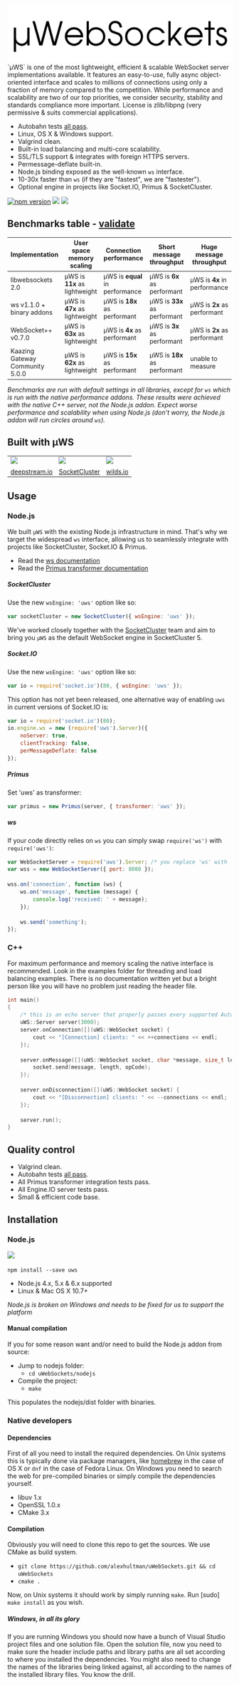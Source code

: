 <div align="center"><img src="logo.png"/></div>
`µWS` is one of the most lightweight, efficient & scalable WebSocket server implementations available. It features an easy-to-use, fully async object-oriented interface and scales to millions of connections using only a fraction of memory compared to the competition. While performance and scalability are two of our top priorities, we consider security, stability and standards compliance more important. License is zlib/libpng (very permissive & suits commercial applications).

* Autobahn tests [all pass](http://htmlpreview.github.io/?https://github.com/alexhultman/uWebSockets/blob/master/autobahn/index.html).
* Linux, OS X & Windows support.
* Valgrind clean.
* Built-in load balancing and multi-core scalability.
* SSL/TLS support & integrates with foreign HTTPS servers.
* Permessage-deflate built-in.
* Node.js binding exposed as the well-known `ws` interface.
* 10-30x faster than `ws` (if they are "fastest", we are "fastester").
* Optional engine in projects like Socket.IO, Primus & SocketCluster.

[![npm version](https://badge.fury.io/js/uws.svg)](https://badge.fury.io/js/uws) [![](https://api.travis-ci.org/alexhultman/uWebSockets.svg?branch=master)](https://travis-ci.org/alexhultman/uWebSockets) [![](https://badges.gitter.im/Join%20Chat.svg)](https://gitter.im/alexhultman/uWebSockets)

## Benchmarks table - [validate](https://github.com/alexhultman/uWebSockets/tree/master/benchmarks#websocket-echo-server-benchmarks)
Implementation | User space memory scaling | Connection performance | Short message throughput | Huge message throughput
--- | --- | --- | --- | ---
libwebsockets 2.0 | µWS is **11x** as lightweight | µWS is **equal** in performance | µWS is **6x** as performant | µWS is **4x** in performance
ws v1.1.0 + binary addons | µWS is **47x** as lightweight | µWS is **18x** as performant | µWS is **33x** as performant | µWS is **2x** as performant
WebSocket++ v0.7.0 | µWS is **63x** as lightweight | µWS is **4x** as performant | µWS is **3x** as performant | µWS is **2x** as performant
Kaazing Gateway Community 5.0.0 | µWS is **62x** as lightweight | µWS is **15x** as performant | µWS is **18x** as performant | unable to measure

*Benchmarks are run with default settings in all libraries, except for `ws` which is run with the native performance addons. These results were achieved with the native C++ server, not the Node.js addon. Expect worse performance and scalability when using Node.js (don't worry, the Node.js addon will run circles around `ws`).*

## Built with µWS
<table>
<tr>
<td><img src="https://avatars3.githubusercontent.com/u/9024218?v=3&s=200" height="128" /></td>
<td><img src="https://camo.githubusercontent.com/1e6a52dbf401b60f5979aec6416967a42aab8e53/68747470733a2f2f7261772e6769746875622e636f6d2f536f636b6574436c75737465722f736f636b6574636c75737465722f6d61737465722f6173736574732f6c6f676f2e706e67" height="128" /></td>
<td><img src="https://scontent-ams3-1.xx.fbcdn.net/v/t1.0-1/c43.0.160.160/p160x160/13237648_988335957953290_8996720199169630743_n.png?oh=3a190760956a38db5216efdee1b42646&oe=58363BF4" height="128" /></td>
</tr>
<tr>
<td align="center"><a href="https://deepstream.io/">deepstream.io</a></td>
<td align="center"><a href="http://socketcluster.io/#!/">SocketCluster</a></td>
<td align="center"><a href="http://wilds.io/">wilds.io</a></td>
</tr>
</table>

## Usage

### Node.js
We built `µWS` with the existing Node.js infrastructure in mind. That's why we target the widespread `ws` interface, allowing us to seamlessly integrate with projects like SocketCluster, Socket.IO & Primus.

* Read the [ws documentation](https://github.com/websockets/ws/blob/master/doc/ws.md)
* Read the [Primus transformer documentation](https://github.com/primus/primus#uws)

##### SocketCluster
Use the new `wsEngine: 'uws'` option like so:
```javascript
var socketCluster = new SocketCluster({ wsEngine: 'uws' });
```
We've worked closely together with the [SocketCluster](http://socketcluster.io) team and aim to bring you `µWS` as the default WebSocket engine in SocketCluster 5.

##### Socket.IO
Use the new `wsEngine: 'uws'` option like so:
```javascript
var io = require('socket.io')(80, { wsEngine: 'uws' });
```
This option has not yet been released, one alternative way of enabling `uws` in current versions of Socket.IO is:
```javascript
var io = require('socket.io')(80);
io.engine.ws = new (require('uws').Server)({
    noServer: true,
    clientTracking: false,
    perMessageDeflate: false
});
```
##### Primus
Set 'uws' as transformer:
```javascript
var primus = new Primus(server, { transformer: 'uws' });
```
##### ws
If your code directly relies on `ws` you can simply swap `require('ws')` with `require('uws')`:
```javascript
var WebSocketServer = require('uws').Server; /* you replace 'ws' with 'uws' */
var wss = new WebSocketServer({ port: 8080 });

wss.on('connection', function (ws) {
    ws.on('message', function (message) {
        console.log('received: ' + message);
    });

    ws.send('something');
});
```
### C++
For maximum performance and memory scaling the native interface is recommended. Look in the examples folder for threading and load balancing examples. There is no documentation written yet but a bright person like you will have no problem just reading the header file.
```c++
int main()
{
    /* this is an echo server that properly passes every supported Autobahn test */
    uWS::Server server(3000);
    server.onConnection([](uWS::WebSocket socket) {
        cout << "[Connection] clients: " << ++connections << endl;
    });

    server.onMessage([](uWS::WebSocket socket, char *message, size_t length, uWS::OpCode opCode) {
        socket.send(message, length, opCode);
    });

    server.onDisconnection([](uWS::WebSocket socket) {
        cout << "[Disconnection] clients: " << --connections << endl;
    });

    server.run();
}
```

## Quality control
* Valgrind clean.
* Autobahn tests [all pass](http://htmlpreview.github.io/?https://github.com/alexhultman/uWebSockets/blob/master/autobahn/index.html).
* All Primus transformer integration tests pass.
* All Engine.IO server tests pass.
* Small & efficient code base.

## Installation
### Node.js
[![](https://nodei.co/npm/uws.png)](https://www.npmjs.com/package/uws)
```
npm install --save uws
```

* Node.js 4.x, 5.x & 6.x supported
* Linux & Mac OS X 10.7+

*Node.js is broken on Windows and needs to be fixed for us to support the platform*

#### Manual compilation
If you for some reason want and/or need to build the Node.js addon from source:

* Jump to nodejs folder:
  - `cd uWebSockets/nodejs`
* Compile the project:
  - `make`

This populates the nodejs/dist folder with binaries.

### Native developers
#### Dependencies
First of all you need to install the required dependencies. On Unix systems this is typically done via package managers, like [homebrew](http://brew.sh) in the case of OS X or `dnf` in the case of Fedora Linux. On Windows you need to search the web for pre-compiled binaries or simply compile the dependencies yourself.

* libuv 1.x
* OpenSSL 1.0.x
* CMake 3.x

#### Compilation
Obviously you will need to clone this repo to get the sources. We use CMake as build system.

* `git clone https://github.com/alexhultman/uWebSockets.git && cd uWebSockets`
* `cmake .`

Now, on Unix systems it should work by simply running `make`. Run [sudo] `make install` as you wish.

##### Windows, in all its glory
If you are running Windows you should now have a bunch of Visual Studio project files and one solution file. Open the solution file, now you need to make sure the header include paths and library paths are all set according to where you installed the dependencies. You might also need to change the names of the libraries being linked against, all according to the names of the installed library files. You know the drill.
